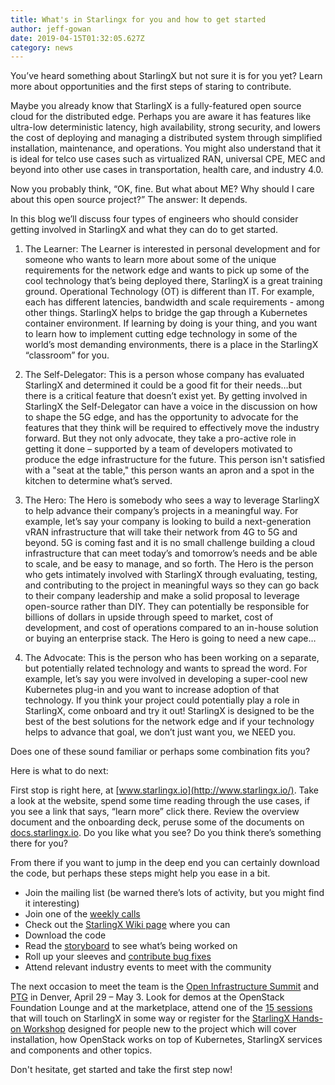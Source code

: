 ```yaml
---
title: What's in Starlingx for you and how to get started
author: jeff-gowan
date: 2019-04-15T01:32:05.627Z
category: news
---
```

You’ve heard something about StarlingX but not sure it is for you yet? Learn more about opportunities and the first steps of staring to contribute. <!-- more -->

Maybe you already know that StarlingX is a fully-featured open source cloud for the distributed edge. Perhaps you are aware it has features like ultra-low deterministic latency, high availability, strong security, and lowers the cost of deploying and managing a distributed system through simplified installation, maintenance, and operations. You might also understand that it is ideal for telco use cases such as virtualized RAN, universal CPE, MEC and beyond into other use cases in transportation, health care, and industry 4.0.

Now you probably think, “OK, fine. But what about ME? Why should I care about this open source project?” The answer: It depends.

In this blog we’ll discuss four types of engineers who should consider getting involved in StarlingX and what they can do to get started.

1. The Learner: The Learner is interested in personal development and for someone who wants to learn more about some of the unique requirements for the network edge and wants to pick up some of the cool technology that’s being deployed there, StarlingX is a great training ground. Operational Technology (OT) is different than IT. For example, each has different latencies, bandwidth and scale requirements - among other things. StarlingX helps to bridge the gap through a Kubernetes container environment. If learning by doing is your thing, and you want to learn how to implement cutting edge technology in some of the world’s most demanding environments, there is a place in the StarlingX “classroom” for you.

2. The Self-Delegator: This is a person whose company has evaluated StarlingX and determined it could be a good fit for their needs…but there is a critical feature that doesn’t exist yet. By getting involved in StarlingX the Self-Delegator can have a voice in the discussion on how to shape the 5G edge, and has the opportunity to advocate for the features that they think will be required to effectively move the industry forward. But they not only advocate, they take a pro-active role in getting it done – supported by a team of developers motivated to produce the edge infrastructure for the future. This person isn't satisfied with a "seat at the table," this person wants an apron and a spot in the kitchen to determine what’s served.

3. The Hero: The Hero is somebody who sees a way to leverage StarlingX to help advance their company’s projects in a meaningful way. For example, let’s say your company is looking to build a next-generation vRAN infrastructure that will take their network from 4G to 5G and beyond. 5G is coming fast and it is no small challenge building a cloud infrastructure that can meet today’s and tomorrow’s needs and be able to scale, and be easy to manage, and so forth. The Hero is the person who gets intimately involved with StarlingX through evaluating, testing, and contributing to the project in meaningful ways so they can go back to their company leadership and make a solid proposal to leverage open-source rather than DIY. They can potentially be responsible for billions of dollars in upside through speed to market, cost of development, and cost of operations compared to an in-house solution or buying an enterprise stack. The Hero is going to need a new cape…

4. The Advocate: This is the person who has been working on a separate, but potentially related technology and wants to spread the word. For example, let’s say you were involved in developing a super-cool new Kubernetes plug-in and you want to increase adoption of that technology. If you think your project could potentially play a role in StarlingX, come onboard and try it out! StarlingX is designed to be the best of the best solutions for the network edge and if your technology helps to advance that goal, we don’t just want you, we NEED you.

Does one of these sound familiar or perhaps some combination fits you?

Here is what to do next:

First stop is right here, at [www.starlingx.io](http://www.starlingx.io/). Take a look at the website, spend some time reading through the use cases, if you see a link that says, “learn more” click there. Review the overview document and the onboarding deck, peruse some of the documents on [docs.starlingx.io](https://docs.starlingx.io/). Do you like what you see? Do you think there’s something there for you?

From there if you want to jump in the deep end you can certainly download the code, but perhaps these steps might help you ease in a bit.

- Join the mailing list (be warned there’s lots of activity, but you might find it interesting)
- Join one of the [weekly calls](https://wiki.openstack.org/wiki/Starlingx/Meetings)
- Check out the [StarlingX Wiki page](https://wiki.openstack.org/wiki/StarlingX#Welcome_to_the_StarlingX_Project) where you can
- Download the code
- Read the [storyboard](https://storyboard.openstack.org/#!/project_group/86) to see what’s being worked on
- Roll up your sleeves and [contribute bug fixes](https://bugs.launchpad.net/starlingx)
- Attend relevant industry events to meet with the community

The next occasion to meet the team is the [Open Infrastructure Summit](https://www.openstack.org/summit/denver-2019) and [PTG](https://www.openstack.org/ptg/) in Denver, April 29 – May 3. Look for demos at the OpenStack Foundation Lounge and at the marketplace, attend one of the [15 sessions](https://www.openstack.org/summit/denver-2019/summit-schedule/global-search?t=starlingx) that will touch on StarlingX in some way or register for the [StarlingX Hands-on Workshop](https://www.openstack.org/summit/denver-2019/summit-schedule/events/23630/starlingx-hands-on-workshop) designed for people new to the project which will cover installation, how OpenStack works on top of Kubernetes, StarlingX services and components and other topics.

Don't hesitate, get started and take the first step now!
